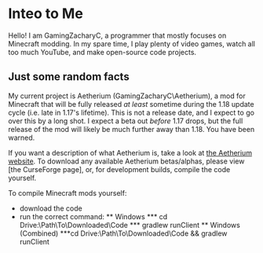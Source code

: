 # Inteo to Me
Hello! I am GamingZacharyC, a programmer that mostly focuses on Minecraft modding. In my spare time, I play plenty of video games, watch all too much YouTube, and make open-source code projects.

## Just some random facts
My current project is Aetherium (GamingZacharyC\Aetherium), a mod for Minecraft that will be fully released _at least_ sometime during the 1.18 update cycle (i.e. late in 1.17's lifetime). This is not a release date, and I expect to go over this by a long shot. I expect a beta out *before* 1.17 drops, but the full release of the mod will likely be much further away than 1.18. You have been warned.

If you want a description of what Aetherium is, take a look at [the Aetherium website](gamingzacharyc.github.io/Aetherium). To download any available Aetherium betas/alphas, please view [the CurseForge page], or, for development builds, compile the code yourself.


To compile Minecraft mods yourself:

* download the code
* run the correct command:
** Windows
*** cd Drive:\Path\To\Downloaded\Code
*** gradlew runClient
** Windows (Combined)
***cd Drive:\Path\To\Downloaded\Code && gradlew runClient
